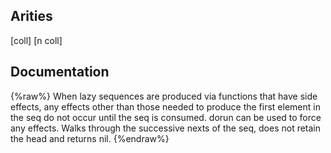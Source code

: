 ## Arities
[coll]
[n coll]

## Documentation
{%raw%}
When lazy sequences are produced via functions that have side
  effects, any effects other than those needed to produce the first
  element in the seq do not occur until the seq is consumed. dorun can
  be used to force any effects. Walks through the successive nexts of
  the seq, does not retain the head and returns nil.
{%endraw%}
